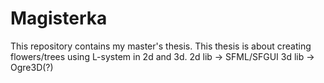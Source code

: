 # Magisterka

This repository contains my master's thesis. 
This thesis  is about creating  flowers/trees using L-system in 2d and 3d.
2d lib -> SFML/SFGUI
3d lib -> Ogre3D(?)
